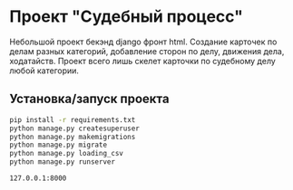 # Проект "Судебный процесс"




Небольшой проект бекэнд django фронт html. Создание карточек по делам разных категорий, добавление сторон по делу, движения дела, ходатайств. Проект всего лишь скелет карточки по судебному делу любой категории.



## Установка/запуск проекта



```sh
pip install -r requirements.txt
python manage.py createsuperuser
python manage.py makemigrations
python manage.py migrate
python manage.py loading_csv
python manage.py runserver
```

```sh
127.0.0.1:8000
```

